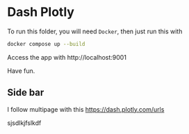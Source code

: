 # Dash Plotly

To run this folder, you will need `Docker`, then just run this with

```sh
docker compose up --build
```

Access the app with http://localhost:9001

Have fun.

## Side bar

I follow multipage with this https://dash.plotly.com/urls

sjsdlkjfslkdf
